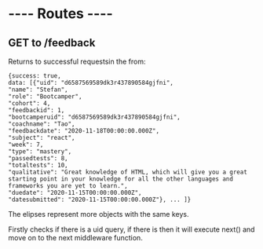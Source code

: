# ---- Routes ----

## GET to /feedback

Returns to successful requestsin the from:
```
{success: true,
data: [{"uid": "d6587569589dk3r437890584gjfni",
"name": "Stefan",
"role": "Bootcamper",
"cohort": 4,
"feedbackid": 1,
"bootcamperuid": "d6587569589dk3r437890584gjfni",
"coachname": "Tao",
"feedbackdate": "2020-11-18T00:00:00.000Z",
"subject": "react",
"week": 7,
"type": "mastery",
"passedtests": 8,
"totaltests": 10,
"qualitative": "Great knowledge of HTML, which will give you a great starting point in your knowledge for all the other languages and frameworks you are yet to learn.",
"duedate": "2020-11-15T00:00:00.000Z",
"datesubmitted": "2020-11-15T00:00:00.000Z"}, ... ]}
```
The elipses represent more objects with the same keys.



Firstly checks if there is a uid query, if there is then it will execute next() and move on to the next middleware function.
